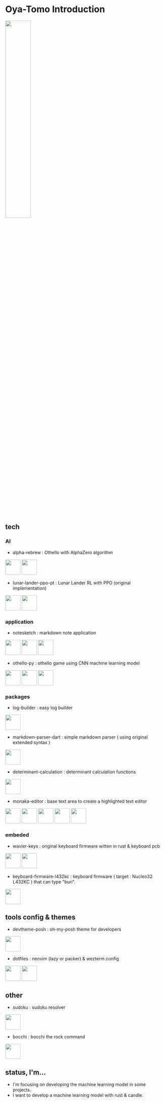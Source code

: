 # Oya-Tomo Introduction

<div>
    <img style="height: auto; width: 40%;" class="img" src="https://github-readme-stats.vercel.app/api/top-langs/?username=Oya-Tomo&theme=vue&langs_count=8&layout=compact" />
</div>

## tech

### AI

- alpha-rebrew : Othello with AlphaZero algorithm

<div >
  <img src="https://cdn.jsdelivr.net/gh/devicons/devicon@latest/icons/python/python-original.svg" width=48/>
  <img src="https://cdn.jsdelivr.net/gh/devicons/devicon@latest/icons/pytorch/pytorch-original.svg" width=48/>
</div>

- lunar-lander-ppo-pt : Lunar Lander RL with PPO (original implementation)

<div >
  <img src="https://cdn.jsdelivr.net/gh/devicons/devicon@latest/icons/python/python-original.svg" width=48/>
  <img src="https://cdn.jsdelivr.net/gh/devicons/devicon@latest/icons/pytorch/pytorch-original.svg" width=48/>
</div>

### application

- notesketch : markdown note application

<div>
  <img src="https://cdn.jsdelivr.net/gh/devicons/devicon@latest/icons/flutter/flutter-original.svg" width=48/>
  <img src="https://cdn.jsdelivr.net/gh/devicons/devicon@latest/icons/dart/dart-original.svg" width=48 />
  <img src="https://cdn.jsdelivr.net/gh/devicons/devicon@latest/icons/sqlite/sqlite-original.svg" width=48 />
</div>

- othello-py : othello game using CNN machine learning model

<div>
  <img src="https://cdn.jsdelivr.net/gh/devicons/devicon@latest/icons/python/python-original.svg" width=48/>
  <img src="https://cdn.jsdelivr.net/gh/devicons/devicon@latest/icons/pytorch/pytorch-original.svg" width=48/>
  <img src="https://cdn.jsdelivr.net/gh/devicons/devicon@latest/icons/tensorflow/tensorflow-original.svg" width=48/>
</div>

### packages

- log-builder : easy log builder

<div>
  <img src="https://cdn.jsdelivr.net/gh/devicons/devicon@latest/icons/rust/rust-original.svg" width=48/>
</div>

- markdown-parser-dart : simple markdown parser ( using original extended syntax )

<div>
  <img src="https://cdn.jsdelivr.net/gh/devicons/devicon@latest/icons/dart/dart-original.svg" width=48/>
</div>

- determinant-calculation : determinant calculation functions

<div>
  <img src="https://cdn.jsdelivr.net/gh/devicons/devicon@latest/icons/python/python-original.svg" width=48/>
</div>

- monaka-editor : base text area to create a highlighted text editor

<div>
  <img src="https://cdn.jsdelivr.net/gh/devicons/devicon@latest/icons/react/react-original.svg" width=48/>
  <img src="https://cdn.jsdelivr.net/gh/devicons/devicon@latest/icons/html5/html5-original.svg" width=48/>
  <img src="https://cdn.jsdelivr.net/gh/devicons/devicon@latest/icons/css3/css3-original.svg" width=48/>
  <img src="https://cdn.jsdelivr.net/gh/devicons/devicon@latest/icons/javascript/javascript-original.svg" width=48/>
  <img src="https://cdn.jsdelivr.net/gh/devicons/devicon@latest/icons/typescript/typescript-original.svg" width=48/>
</div>

### embeded

- wavier-keys : original keyboard firmware witten in rust & keyboard pcb

<div>
  <img src="https://cdn.jsdelivr.net/gh/devicons/devicon@latest/icons/rust/rust-original.svg" width=48/>
  <img src="https://cdn.jsdelivr.net/gh/devicons/devicon@latest/icons/raspberrypi/raspberrypi-original.svg" width=48/>        
</div>

- keyboard-firmware-l432kc : keyboard firmware ( target : Nucleo32 L432KC ) that can type "buri".

<div>
  <img src="https://cdn.jsdelivr.net/gh/devicons/devicon@latest/icons/rust/rust-original.svg" width=48/>
</div>

## tools config & themes

- devtheme-posh : oh-my-posh theme for developers

<div>
  <img src="https://cdn.jsdelivr.net/gh/devicons/devicon@latest/icons/bash/bash-original.svg" width=48/>
</div>

- dotfiles : neovim (lazy or packer) & wezterm config

<div>
  <img src="https://cdn.jsdelivr.net/gh/devicons/devicon@latest/icons/neovim/neovim-original.svg" width=48/>
  <img src="https://cdn.jsdelivr.net/gh/devicons/devicon@latest/icons/lua/lua-original.svg" width=48/>        
</div>

## other

- sudoku : sudoku resolver

<div>
  <img src="https://cdn.jsdelivr.net/gh/devicons/devicon@latest/icons/rust/rust-original.svg" width=48/>
</div>

- bocchi : bocchi the rock command

<div>
  <img src="https://cdn.jsdelivr.net/gh/devicons/devicon@latest/icons/rust/rust-original.svg" width=48/>
</div>

## status, I'm...

- I'm focusing on developing the machine learning model in some projects.
- I want to develop a machine learning model with rust & candle.
